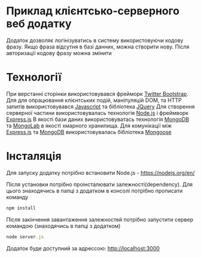 # Приклад клієнтсько-серверного веб додатку
Додаток дозволяє логінізуватись в систему використовуючи кодову фразу.
Якщо фраза відсутня в базі данних, можна створити нову. 
Після авторизації кодову фразу можна змінити 
# Технології
При верстанні сторінки використовувався фрейморк [Twitter Bootstrap](http://getbootstrap.com/).
Для для опрацювання клієнтських подій, маніпуляцій DOM, та HTTP запитів використовувався 
[Javascript](https://developer.mozilla.org/en-US/docs/Web/JavaScript) та бібліотека [JQuery](https://jquery.com/)
Для створення серверної частини використовувалась технологія [Node.js](https://nodejs.org/en/) і фреймворк [Express.js](http://expressjs.com/)
В якості бази даних використовуватась технологія [MongoDB](https://www.mongodb.org/) та [MongoLab](https://mongolab.com/) в якості хмарного хранилища.
Для комунікації між [Express.js](http://expressjs.com/) та [MongoDB](https://www.mongodb.org/) використовувалась бібліотека [Mongoose](http://mongoosejs.com/)
# Інсталяція

Для запуску додатку потрібно встановити Node.js - https://nodejs.org/en/

Після установки потрібно проінсталювати залежності(dependency). Для цього знаходячись в папці з додатком в консолі потрібно прописати команду
```js
npm install
```
Після закінчення завантаження залежностей потрібно запустити сервер командою (знаходячись в папці з додатком)
```js
node server.js
```
Додаток буде доступний за адрессою: [http://localhost:3000](http://localhost:3000)
